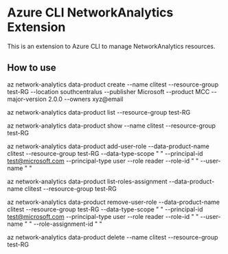 # Azure CLI NetworkAnalytics Extension #
This is an extension to Azure CLI to manage NetworkAnalytics resources.

## How to use ##
az network-analytics data-product create --name clitest --resource-group test-RG --location southcentralus --publisher Microsoft --product MCC --major-version  2.0.0 --owners xyz@email

az network-analytics data-product list --resource-group test-RG

az network-analytics data-product show --name clitest --resource-group test-RG

az network-analytics data-product add-user-role --data-product-name clitest --resource-group test-RG --data-type-scope " " --principal-id test@microsoft.com --principal-type user --role reader --role-id " " --user-name " "

az network-analytics data-product list-roles-assignment --data-product-name clitest --resource-group test-RG

az network-analytics data-product remove-user-role --data-product-name clitest --resource-group test-RG --data-type-scope " " --principal-id test@microsoft.com --principal-type user --role reader --role-id " " --user-name " " --role-assignment-id " "

az network-analytics data-product delete --name clitest --resource-group test-RG